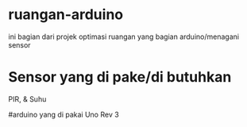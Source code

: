 # ruangan-arduino
ini bagian dari projek optimasi ruangan yang bagian arduino/menagani sensor

# Sensor yang di pake/di butuhkan
PIR, & Suhu

#arduino yang di pakai
Uno Rev 3
